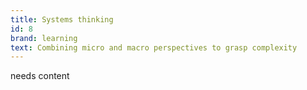 ```yaml
---
title: Systems thinking
id: 8
brand: learning
text: Combining micro and macro perspectives to grasp complexity
---
```

needs content